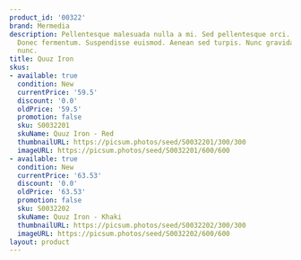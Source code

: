 ```yaml
---
product_id: '00322'
brand: Mermedia
description: Pellentesque malesuada nulla a mi. Sed pellentesque orci. Donec fermentum.
  Donec fermentum. Suspendisse euismod. Aenean sed turpis. Nunc gravida arcu eget
  nunc.
title: Quuz Iron
skus:
- available: true
  condition: New
  currentPrice: '59.5'
  discount: '0.0'
  oldPrice: '59.5'
  promotion: false
  sku: S0032201
  skuName: Quuz Iron - Red
  thumbnailURL: https://picsum.photos/seed/S0032201/300/300
  imageURL: https://picsum.photos/seed/S0032201/600/600
- available: true
  condition: New
  currentPrice: '63.53'
  discount: '0.0'
  oldPrice: '63.53'
  promotion: false
  sku: S0032202
  skuName: Quuz Iron - Khaki
  thumbnailURL: https://picsum.photos/seed/S0032202/300/300
  imageURL: https://picsum.photos/seed/S0032202/600/600
layout: product
---
```

